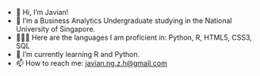 - 👋 Hi, I’m Javian!
- 👀 I’m a Business Analytics Undergraduate studying in the National University of Singapore.
- 🧑🏻‍💻 Here are the languages I am proficient in: Python, R, HTML5, CSS3, SQL
- 🌱 I’m currently learning R and Python.
- 📫 How to reach me: javian.ng.z.h@gmail.com

